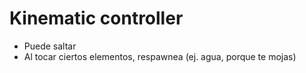 # Kinematic controller

- Puede saltar
- Al tocar ciertos elementos, respawnea (ej. agua, porque te mojas)
